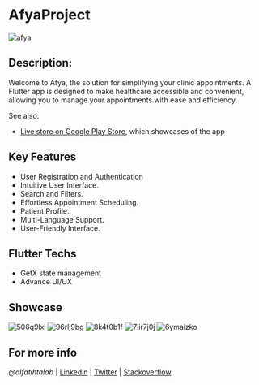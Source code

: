 # AfyaProject

![afya](https://github.com/alfatihtalab/AfyaProject/assets/35189369/51a55ff5-9402-4df3-a7a0-69c7a9bee2d4)



## Description:

Welcome to Afya, the solution for simplifying your clinic appointments. A Flutter app is designed to make healthcare accessible and convenient, allowing you to manage your appointments with ease and efficiency.

See also:

- [Live store on Google Play Store](https://play.google.com/store/apps/details?id=com.booking.d.app&hl=en_US&gl=US), which showcases of the app



## Key Features

- User Registration and Authentication
- Intuitive User Interface.
- Search and Filters.
- Effortless Appointment Scheduling.
- Patient Profile.
- Multi-Language Support.
- User-Friendly Interface.


## Flutter Techs
- GetX state management
- Advance UI/UX


## Showcase
![506q9lxl](https://github.com/alfatihtalab/AfyaProject/assets/35189369/1f18fb42-837b-4dc7-855a-e957c0bb61ea)
![96rlj9bg](https://github.com/alfatihtalab/AfyaProject/assets/35189369/db6701a1-e242-4a66-a48d-f9317cec1253)
![8k4t0b1f](https://github.com/alfatihtalab/AfyaProject/assets/35189369/a9df5d4b-16e3-4c6e-8c24-5a2cc7bae9b8)
![7iir7j0j](https://github.com/alfatihtalab/AfyaProject/assets/35189369/880d0cc7-75d1-46d8-a53e-5fc4042d8e35)
![6ymaizko](https://github.com/alfatihtalab/AfyaProject/assets/35189369/da1409b4-d9d9-4ac9-a2a5-38f0f9cfcef1)


## For more info

_@alfatihtalab_ |
[Linkedin](https://www.linkedin.com/in/alfatihtalab/) |
[Twitter](https://twitter.com/alfatihtalab) |
[Stackoverflow](https://stackoverflow.com/users/9351052/alfatih-eltayeb)
